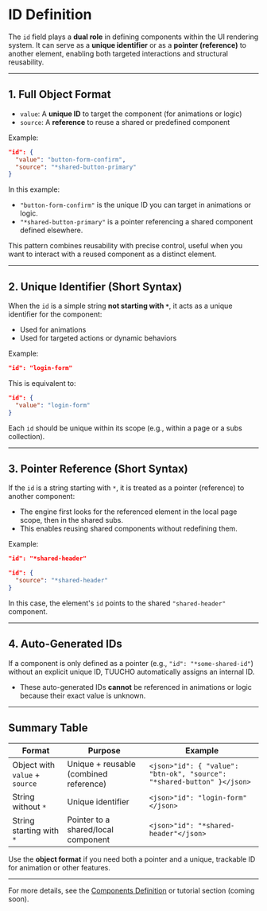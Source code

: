 # ID Definition

The `id` field plays a **dual role** in defining components within the UI rendering system. It can serve as a **unique identifier** or as a **pointer (reference)** to another element, enabling both targeted interactions and structural reusability.

---

## 1. Full Object Format

- `value`: A **unique ID** to target the component (for animations or logic)
- `source`: A **reference** to reuse a shared or predefined component

Example:

```json
"id": {
  "value": "button-form-confirm",
  "source": "*shared-button-primary"
}
```

In this example:

- `"button-form-confirm"` is the unique ID you can target in animations or logic.
- `"*shared-button-primary"` is a pointer referencing a shared component defined elsewhere.

This pattern combines reusability with precise control, useful when you want to interact with a reused component as a distinct element.

---

## 2. Unique Identifier (Short Syntax)

When the `id` is a simple string **not starting with `*`**, it acts as a unique identifier for the component:

- Used for animations
- Used for targeted actions or dynamic behaviors

Example:

```json
"id": "login-form"
```

This is equivalent to:

```json
"id": {
  "value": "login-form"
}
```

Each `id` should be unique within its scope (e.g., within a page or a subs collection).

---

## 3. Pointer Reference (Short Syntax)

If the `id` is a string starting with `*`, it is treated as a pointer (reference) to another component:

- The engine first looks for the referenced element in the local page scope, then in the shared subs.
- This enables reusing shared components without redefining them.

Example:

```json
"id": "*shared-header"
```

```json
"id": {
  "source": "*shared-header"
}
```

In this case, the element's `id` points to the shared `"shared-header"` component.

---

## 4. Auto-Generated IDs

If a component is only defined as a pointer (e.g., `"id": "*some-shared-id"`) without an explicit unique ID, TUUCHO automatically assigns an internal ID.

- These auto-generated IDs **cannot** be referenced in animations or logic because their exact value is unknown.

---

## Summary Table

| Format                          | Purpose                                   | Example                                                  |
|--------------------------------|-------------------------------------------|----------------------------------------------------------|
| Object with `value` + `source` | Unique + reusable (combined reference)   | `<json>"id": { "value": "btn-ok", "source": "*shared-button" }</json>` |
| String without `*`              | Unique identifier                         | `<json>"id": "login-form"</json>`                        |
| String starting with `*`        | Pointer to a shared/local component       | `<json>"id": "*shared-header"</json>`                    |

Use the **object format** if you need both a pointer and a unique, trackable ID for animation or other features.

---

For more details, see the [Components Definition](../components-definition/index.md) or tutorial section (coming soon).
